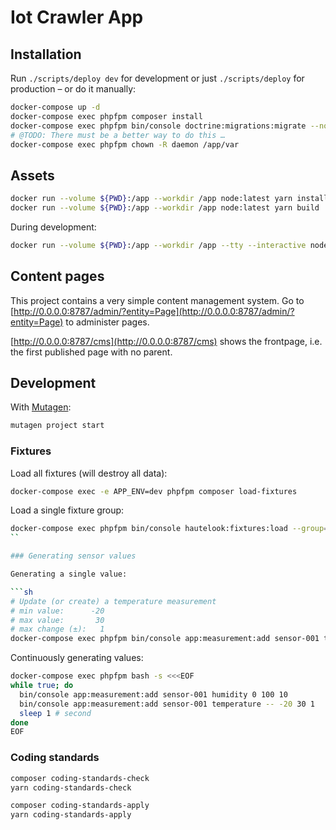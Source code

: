 # Iot Crawler App

## Installation

Run `./scripts/deploy dev` for development or just `./scripts/deploy` for
production – or do it manually:

```sh
docker-compose up -d
docker-compose exec phpfpm composer install
docker-compose exec phpfpm bin/console doctrine:migrations:migrate --no-interaction
# @TODO: There must be a better way to do this …
docker-compose exec phpfpm chown -R daemon /app/var
```

## Assets

```sh
docker run --volume ${PWD}:/app --workdir /app node:latest yarn install
docker run --volume ${PWD}:/app --workdir /app node:latest yarn build
```

During development:

```sh
docker run --volume ${PWD}:/app --workdir /app --tty --interactive node:latest yarn watch
```

## Content pages

This project contains a very simple content management system. Go to
[http://0.0.0.0:8787/admin/?entity=Page](http://0.0.0.0:8787/admin/?entity=Page) to administer pages.

[http://0.0.0.0:8787/cms](http://0.0.0.0:8787/cms) shows the frontpage, i.e. the
first published page with no parent.

## Development

With [Mutagen](https://mutagen.io/):

```sh
mutagen project start
```

### Fixtures

Load all fixtures (will destroy all data):

```sh
docker-compose exec -e APP_ENV=dev phpfpm composer load-fixtures
```

Load a single fixture group:

```sh
docker-compose exec phpfpm bin/console hautelook:fixtures:load --group=experiment
``

### Generating sensor values

Generating a single value:

```sh
# Update (or create) a temperature measurement
# min value:      -20
# max value:       30
# max change (±):   1
docker-compose exec phpfpm bin/console app:measurement:add sensor-001 temperature -- -20 30 1
```

Continuously generating values:

```sh
docker-compose exec phpfpm bash -s <<<EOF
while true; do
  bin/console app:measurement:add sensor-001 humidity 0 100 10
  bin/console app:measurement:add sensor-001 temperature -- -20 30 1
  sleep 1 # second
done
EOF
```
### Coding standards

```sh
composer coding-standards-check
yarn coding-standards-check
```

```sh
composer coding-standards-apply
yarn coding-standards-apply
```

